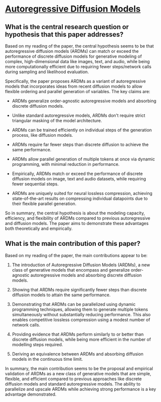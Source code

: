 # [Autoregressive Diffusion Models](https://arxiv.org/abs/2110.02037v2)

## What is the central research question or hypothesis that this paper addresses?

 Based on my reading of the paper, the central hypothesis seems to be that autoregressive diffusion models (ARDMs) can match or exceed the performance of discrete diffusion models for generative modeling of complex, high-dimensional data like images, text, and audio, while being more computationally efficient due to requiring fewer steps/network calls during sampling and likelihood evaluation. 

Specifically, the paper proposes ARDMs as a variant of autoregressive models that incorporates ideas from recent diffusion models to allow flexible ordering and parallel generation of variables. The key claims are:

- ARDMs generalize order-agnostic autoregressive models and absorbing discrete diffusion models.

- Unlike standard autoregressive models, ARDMs don't require strict triangular masking of the model architecture.

- ARDMs can be trained efficiently on individual steps of the generation process, like diffusion models. 

- ARDMs require far fewer steps than discrete diffusion to achieve the same performance.

- ARDMs allow parallel generation of multiple tokens at once via dynamic programming, with minimal reduction in performance.

- Empirically, ARDMs match or exceed the performance of discrete diffusion models on image, text and audio datasets, while requiring fewer sequential steps.

- ARDMs are uniquely suited for neural lossless compression, achieving state-of-the-art results on compressing individual datapoints due to their flexible parallel generation.

So in summary, the central hypothesis is about the modeling capacity, efficiency, and flexibility of ARDMs compared to previous autoregressive and diffusion models. The paper aims to demonstrate these advantages both theoretically and empirically.


## What is the main contribution of this paper?

 Based on my reading of the paper, the main contributions appear to be:

1. The introduction of Autoregressive Diffusion Models (ARDMs), a new class of generative models that encompass and generalize order-agnostic autoregressive models and absorbing discrete diffusion models. 

2. Showing that ARDMs require significantly fewer steps than discrete diffusion models to attain the same performance.

3. Demonstrating that ARDMs can be parallelized using dynamic programming techniques, allowing them to generate multiple tokens simultaneously without substantially reducing performance. This also enables competitive lossless compression using a modest number of network calls.

4. Providing evidence that ARDMs perform similarly to or better than discrete diffusion models, while being more efficient in the number of modelling steps required.

5. Deriving an equivalence between ARDMs and absorbing diffusion models in the continuous time limit.

In summary, the main contribution seems to be the proposal and empirical validation of ARDMs as a new class of generative models that are simple, flexible, and efficient compared to previous approaches like discrete diffusion models and standard autoregressive models. The ability to parallelize and upscale ARDMs while achieving strong performance is a key advantage demonstrated.

